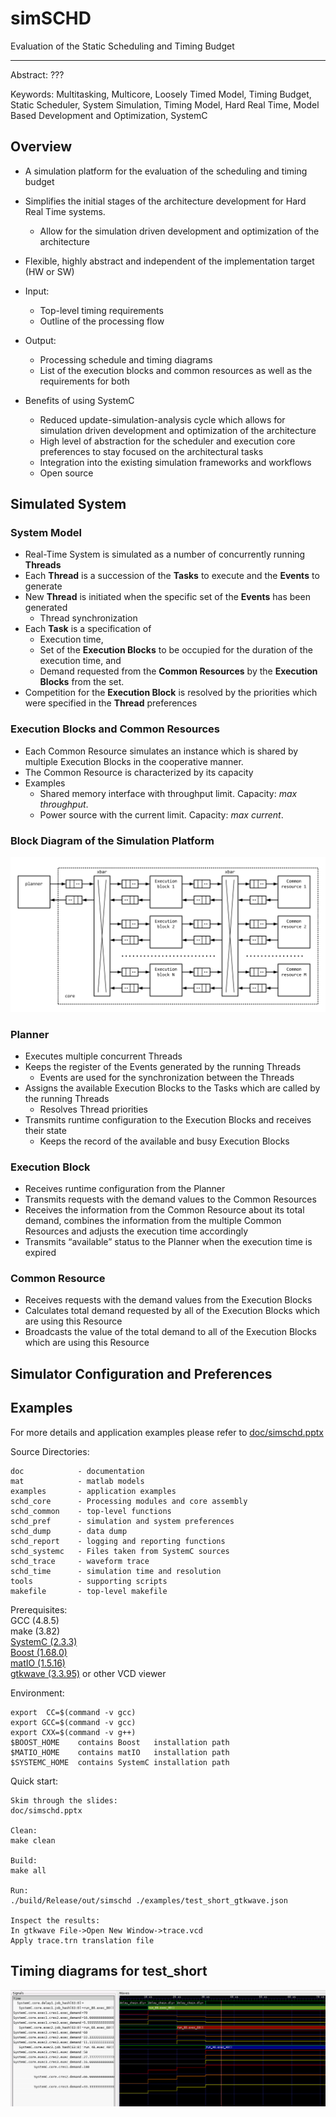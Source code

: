 # simSCHD 
Evaluation of the Static Scheduling and Timing Budget
***

Abstract: ???

Keywords:
Multitasking, Multicore, Loosely Timed Model, Timing Budget, Static Scheduler, System Simulation, Timing Model, Hard Real Time, Model Based Development and Optimization, SystemC

## Overview
* A simulation platform for the evaluation of the scheduling and timing budget
* Simplifies the initial stages of the architecture development for Hard Real Time systems.
  * Allow for the simulation driven development and optimization of the architecture
* Flexible, highly abstract and independent of the implementation target (HW or SW)

* Input:
  * Top-level timing requirements
  * Outline of the processing flow
* Output:
  * Processing schedule and timing diagrams
  * List of the execution blocks and common resources as well as the requirements for both

* Benefits of using SystemC
  * Reduced update-simulation-analysis cycle which allows for simulation driven development and optimization of the architecture
  * High level of abstraction for the scheduler and execution core preferences to stay focused on the architectural tasks
  * Integration into the existing simulation frameworks and workflows
  * Open source

## Simulated System
### System Model
* Real-Time System is simulated as a number of concurrently running **Threads**
* Each **Thread** is a succession of the **Tasks** to execute and the **Events** to generate
* New **Thread** is initiated when the specific set of the **Events** has been generated 
  * Thread synchronization
* Each **Task** is a specification of
  * Execution time, 
  * Set of the **Execution Blocks** to be occupied for the duration of the execution time, and
  * Demand requested from the **Common Resources** by the **Execution Blocks** from the set.
* Competition for the **Execution Block** is resolved by the priorities which were specified in the **Thread** preferences

### Execution Blocks and Common Resources
* Each Common Resource simulates an instance which is shared by multiple Execution Blocks in the cooperative manner.
* The Common Resource is characterized by its capacity
* Examples
  * Shared memory interface with throughput limit. Capacity: _max throughput_.
  * Power source with the current limit. Capacity: _max current_.
  
### Block Diagram of the Simulation Platform
![block_diagram][block_dia]

### Planner
* Executes multiple concurrent Threads
* Keeps the register of the Events generated by the running Threads
  * Events are used for the synchronization between the Threads 
* Assigns the available Execution Blocks to the Tasks which are called by the running Threads 
  * Resolves Thread priorities
* Transmits runtime configuration to the Execution Blocks and receives their state
  * Keeps the record of the available and busy Execution Blocks
  
### Execution Block
* Receives runtime configuration from the Planner
* Transmits requests with the demand values to the Common Resources
* Receives the information from the Common Resource about its total demand, combines the information from the multiple Common Resources and adjusts the execution time accordingly
* Transmits “available” status to the Planner when the execution time is expired

### Common Resource
* Receives requests with the demand values from the Execution Blocks
* Calculates total demand requested by all of the Execution Blocks which are using this Resource
* Broadcasts the value of the total demand to all of the Execution Blocks which are using this Resource

## Simulator Configuration and Preferences

## Examples

For more details and application examples please refer to [doc/simschd.pptx][full_doc]

Source Directories:
```
doc            - documentation
mat            - matlab models  
examples       - application examples
schd_core      - Processing modules and core assembly
schd_common    - top-level functions  
schd_pref      - simulation and system preferences  
schd_dump      - data dump   
schd_report    - logging and reporting functions  
schd_systemc   - Files taken from SystemC sources  
schd_trace     - waveform trace  
schd_time      - simulation time and resolution  
tools          - supporting scripts  
makefile       - top-level makefile 
```
Prerequisites:   
   GCC      (4.8.5)  
   make     (3.82)  
   [SystemC  (2.3.3)][systemc]   
   [Boost    (1.68.0)][boost]   
   [matIO    (1.5.16)][matio]   
   [gtkwave  (3.3.95)][gtkwave] or other VCD viewer   

Environment:
```
export  CC=$(command -v gcc)
export GCC=$(command -v gcc)
export CXX=$(command -v g++)
$BOOST_HOME    contains Boost   installation path
$MATIO_HOME    contains matIO   installation path
$SYSTEMC_HOME  contains SystemC installation path
```
Quick start:
```
Skim through the slides:
doc/simschd.pptx

Clean:
make clean

Build:
make all

Run:
./build/Release/out/simschd ./examples/test_short_gtkwave.json

Inspect the results:
In gtkwave File->Open New Window->trace.vcd 
Apply trace.trn translation file
```
## Timing diagrams for test_short
![waveform][screenshot]

[block_dia]: https://github.com/timurkelin/simschd/blob/master/doc/block_diagram.PNG
[full_doc]: https://github.com/timurkelin/simschd/tree/master/doc
[screenshot]: https://github.com/timurkelin/simschd/blob/master/doc/test_short_waves.PNG

[systemc]: https://www.accellera.org/downloads/standards/systemc
[boost]: https://www.boost.org/
[matio]: https://sourceforge.net/projects/matio/
[gtkwave]: http://gtkwave.sourceforge.net/
